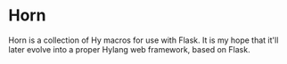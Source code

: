 Horn
====

Horn is a collection of Hy macros for use with Flask.
It is my hope that it'll later evolve into a proper
Hylang web framework, based on Flask.
